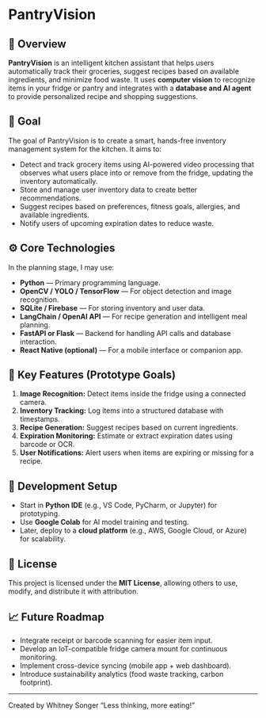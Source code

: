 # PantryVision

## 🧠 Overview
**PantryVision** is an intelligent kitchen assistant that helps users automatically track their groceries, suggest recipes based on available ingredients, and minimize food waste. It uses **computer vision** to recognize items in your fridge or pantry and integrates with a **database and AI agent** to provide personalized recipe and shopping suggestions.

## 🎯 Goal
The goal of PantryVision is to create a smart, hands-free inventory management system for the kitchen. It aims to:
- Detect and track grocery items using AI-powered video processing that observes what users place into or remove from the fridge, updating the inventory automatically.
- Store and manage user inventory data to create better recommendations.
- Suggest recipes based on preferences, fitness goals, allergies, and available ingredients.
- Notify users of upcoming expiration dates to reduce waste.

## ⚙️ Core Technologies
In the planning stage, I may use:
- **Python** — Primary programming language.
- **OpenCV / YOLO / TensorFlow** — For object detection and image recognition.
- **SQLite / Firebase** — For storing inventory and user data.
- **LangChain / OpenAI API** — For recipe generation and intelligent meal planning.
- **FastAPI or Flask** — Backend for handling API calls and database interaction.
- **React Native (optional)** — For a mobile interface or companion app.

## 🧩 Key Features (Prototype Goals)
1. **Image Recognition:** Detect items inside the fridge using a connected camera.
2. **Inventory Tracking:** Log items into a structured database with timestamps.
3. **Recipe Generation:** Suggest recipes based on current ingredients.
4. **Expiration Monitoring:** Estimate or extract expiration dates using barcode or OCR.
5. **User Notifications:** Alert users when items are expiring or missing for a recipe.

## 🧰 Development Setup
- Start in **Python IDE** (e.g., VS Code, PyCharm, or Jupyter) for prototyping.
- Use **Google Colab** for AI model training and testing.
- Later, deploy to a **cloud platform** (e.g., AWS, Google Cloud, or Azure) for scalability.

## 🔐 License
This project is licensed under the **MIT License**, allowing others to use, modify, and distribute it with attribution.

## 📈 Future Roadmap
- Integrate receipt or barcode scanning for easier item input.
- Develop an IoT-compatible fridge camera mount for continuous monitoring.
- Implement cross-device syncing (mobile app + web dashboard).
- Introduce sustainability analytics (food waste tracking, carbon footprint).

---

Created by Whitney Songer
“Less thinking, more eating!”
